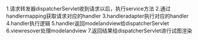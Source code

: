 1.请求转发器dispatcherServlet收到请求以后，执行service方法
2.通过handlermapping获取请求对应的handler
3.handleradapter执行对应的handler
4.handler执行逻辑
5.handler返回modelandview给dispatcherServlet
6.viewresover处理modelandview
7.返回结果给dispatcherServlet进行试图渲染
